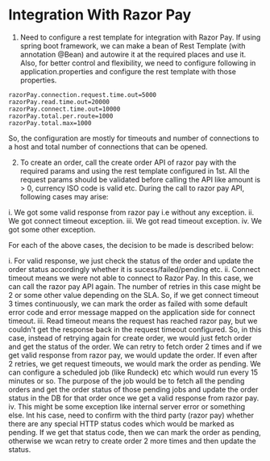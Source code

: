 # Integration With Razor Pay

1. Need to configure a rest template for integration with Razor Pay. If using spring boot framework, we can make a bean of Rest Template (with annotation @Bean) and autowire it at the required places and use it. Also, for better control and flexibility, we need to configure following in application.properties and configure the rest template with those properties.

```
razorPay.connection.request.time.out=5000
razorPay.read.time.out=20000
razorPay.connect.time.out=10000
razorPay.total.per.route=1000
razorPay.total.max=1000
```

  So, the configuration are mostly for timeouts and number of connections to a host and total number of connections that can be opened.
  
2. To create an order, call the create order API of razor pay with the required params and using the rest template configured in 1st. All the request params should be validated before calling the API like amount is > 0, currency ISO code is valid etc. During the call to razor pay API, following cases may arise:

i. We got some valid response from razor pay i.e without any exception.
ii. We got connect timeout exception.
iii. We got read timeout exception.
iv. We got some other exception.

For each of the above cases, the decision to be made is described below:

i. For valid response, we just check the status of the order and update the order status accordingly whether it is sucess/failed/pending etc.
ii.  Connect timeout means we were not able to connect to Razor Pay. In this case, we can call the razor pay API again. The number of retries in this case might be 2 or some other value depending on the SLA. So, if we get connect timeout 3 times continuously, we can mark the order as failed with some default error code and error message mapped on the application side for connect timeout.
iii. Read timeout means the request has reached razor pay, but we couldn't get the response back in the request timeout configured. So, in this case, instead of retrying again for create order, we would just fetch order and get the status of the order. We can retry to fetch order 2 times and if we get valid response from razor pay, we would update the order. If even after 2 retries, we get request timeouts, we would mark the order as pending. We can configure a scheduled job (like Rundeck) etc which would run every 15 minutes or so. The purpose of the job would be to fetch all the pending orders and get the order status of those pending jobs and update the order status in the DB for that order once we get a valid response from razor pay.
iv. This might be some exception like internal server error or something else. Int his case, need to confirm with the third party (razor pay) whether there are any special HTTP status codes which would be marked as pending. If we get that status code, then we can mark the order as pending, otherwise we wcan retry to create order 2 more times and then update the status.


